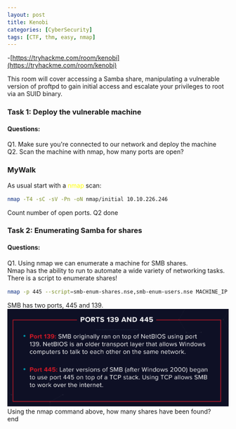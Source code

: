 ```yaml
---
layout: post
title: Kenobi
categories: [CyberSecurity]
tags: [CTF, thm, easy, nmap]
---
```

<style>
y { color: Yellow }
g { color: Green }
</style>

-[https://tryhackme.com/room/kenobi](https://tryhackme.com/room/kenobi)

This room will cover accessing a Samba share, manipulating a vulnerable version of proftpd to gain initial access and escalate your privileges to root via an SUID binary.
### Task 1: Deploy the vulnerable machine
#### Questions:
Q1. Make sure you're connected to our network and deploy the machine  
Q2. Scan the machine with nmap, how many ports are open?
### MyWalk
As usual start with a <y>nmap</y> scan:
```bash
nmap -T4 -sC -sV -Pn -oN nmap/initial 10.10.226.246
```
Count number of open ports. Q2 done

### Task 2: Enumerating Samba for shares
#### Questions:
Q1. Using nmap we can enumerate a machine for SMB shares.  
Nmap has the ability to run to automate a wide variety of networking tasks.   There is a script to enumerate shares!  
```bash
nmap -p 445 --script=smb-enum-shares.nse,smb-enum-users.nse MACHINE_IP  
```  
SMB has two ports, 445 and 139.  
![image info](./assets/bkgVNy3.png)  
Using the nmap command above, how many shares have been found?  
end